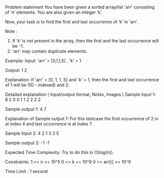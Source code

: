 Problem statement
You have been given a sorted array/list 'arr' consisting of ‘n’ elements. You are also given an integer ‘k’.



Now, your task is to find the first and last occurrence of ‘k’ in 'arr'.



Note :
1. If ‘k’ is not present in the array, then the first and the last occurrence will be -1. 
2. 'arr' may contain duplicate elements.


Example:
Input: 'arr' = [0,1,1,5] , 'k' = 1

Output: 1 2

Explanation:
If 'arr' = [0, 1, 1, 5] and 'k' = 1, then the first and last occurrence of 1 will be 1(0 - indexed) and 2.


Detailed explanation ( Input/output format, Notes, Images )
Sample Input 1:
8 2
0 0 1 1 2 2 2 2


Sample output 1:
4 7


Explanation of Sample output 1:
For this testcase the first occurrence of 2 in at index 4 and last occurrence is at index 7.


Sample Input 2:
4 2
1 3 3 5


Sample output 2:
-1 -1


Expected Time Complexity:
Try to do this in O(log(n)).


Constraints:
1 <= n <= 10^5
0 <= k <= 10^9
0 <= arr[i] <= 10^9

Time Limit : 1 second
